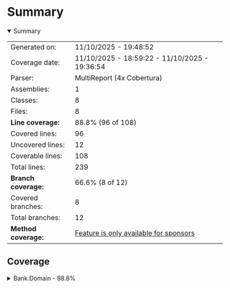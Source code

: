 # Summary
<details open><summary>Summary</summary>

|||
|:---|:---|
| Generated on: | 11/10/2025 - 19:48:52 |
| Coverage date: | 11/10/2025 - 18:59:22 - 11/10/2025 - 19:36:54 |
| Parser: | MultiReport (4x Cobertura) |
| Assemblies: | 1 |
| Classes: | 8 |
| Files: | 8 |
| **Line coverage:** | 88.8% (96 of 108) |
| Covered lines: | 96 |
| Uncovered lines: | 12 |
| Coverable lines: | 108 |
| Total lines: | 239 |
| **Branch coverage:** | 66.6% (8 of 12) |
| Covered branches: | 8 |
| Total branches: | 12 |
| **Method coverage:** | [Feature is only available for sponsors](https://reportgenerator.io/pro) |

</details>

## Coverage
<details><summary>Bank.Domain - 88.8%</summary>

|**Name**|**Line**|**Branch**|
|:---|---:|---:|
|**Bank.Domain**|**88.8%**|**66.6%**|
|Bank.Domain.CreditCardFactory|74.1%|66.6%|
|Bank.Domain.CreditCardFactoryMethod|100%||
|Bank.Domain.MoneyBack|100%||
|Bank.Domain.MoneyBackFactoryMethod|50%||
|Bank.Domain.Platinum|100%||
|Bank.Domain.PlatinumFactoryMethod|100%||
|Bank.Domain.Titanium|100%||
|Bank.Domain.TitaniumFactoryMethod|100%||

</details>
